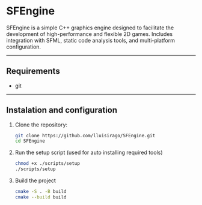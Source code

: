 # SFEngine

SFEngine is a simple C++ graphics engine designed to facilitate the development of high-performance and flexible 2D games. Includes integration with SFML, static code analysis tools, and multi-platform configuration.

---

## Requirements

- git

---

## Instalation and configuration

1. Clone the repository:
    ```bash
    git clone https://github.com/lluisirago/SFEngine.git
    cd SFEngine
    ```
2. Run the setup script (used for auto installing required tools)
    ```bash
    chmod +x ./scripts/setup
    ./scripts/setup
    ```
3. Build the project
    ```bash
    cmake -S . -B build
    cmake --build build
    ```